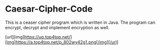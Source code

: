 # Caesar-Cipher-Code
This is a ceaser cipher program which is written in Java. The program can encrypt, decrypt and implement encryption as well. 


[url][img]https://up.top4top.net/][img]https://a.top4top.net/p_802wy42g1.png[/img][/url]
